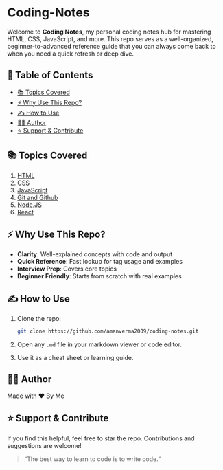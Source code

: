 # Coding-Notes

Welcome to **Coding Notes**, my personal coding notes hub for mastering HTML, CSS, JavaScript, and more. This repo serves as a well-organized, beginner-to-advanced reference guide that you can always come back to when you need a quick refresh or deep dive.

## 📑 Table of Contents

* [📚 Topics Covered](#-topics-covered)
* [⚡ Why Use This Repo?](#-why-use-this-repo)
* [✍️ How to Use](#️-how-to-use)
* [🧑‍💻 Author](#-author)
* [⭐️ Support & Contribute](#️-support--contribute)

## 📚 Topics Covered

1. [HTML](./html/README.md)
2. [CSS](./css/README.md)
3. [JavaScript](./js/README.md)
4. [Git and Github](./git-and-github/README.md)
5. [Node.JS](./node-js/README.md)
6. [React](./react/README.md)

## ⚡ Why Use This Repo?

* **Clarity**: Well-explained concepts with code and output
* **Quick Reference**: Fast lookup for tag usage and examples
* **Interview Prep**: Covers core topics
* **Beginner Friendly**: Starts from scratch with real examples

## ✍️ How to Use

1. Clone the repo:

    ```bash
    git clone https://github.com/amanverma2009/coding-notes.git
    ```

2. Open any `.md` file in your markdown viewer or code editor.
3. Use it as a cheat sheet or learning guide.

## 🧑‍💻 Author

Made with ❤️ By Me

## ⭐️ Support & Contribute

If you find this helpful, feel free to star the repo. Contributions and suggestions are welcome!

> “The best way to learn to code is to write code.”
